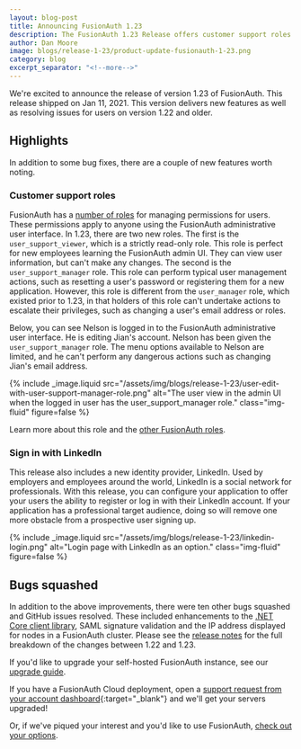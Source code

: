 ```yaml
---
layout: blog-post
title: Announcing FusionAuth 1.23
description: The FusionAuth 1.23 Release offers customer support roles as well as the LinkedIn identity provider
author: Dan Moore
image: blogs/release-1-23/product-update-fusionauth-1-23.png
category: blog
excerpt_separator: "<!--more-->"
---
```


We're excited to announce the release of version 1.23 of FusionAuth. This release shipped on Jan 11, 2021. This version delivers new features as well as resolving issues for users on version 1.22 and older.

<!--more-->

## Highlights

In addition to some bug fixes, there are a couple of new features worth noting.

### Customer support roles

FusionAuth has a [number of roles](/docs/v1/tech/core-concepts/roles#fusionauth-application-roles) for managing permissions for users. These permissions apply to anyone using the FusionAuth administrative user interface. In 1.23, there are two new roles. The first is the `user_support_viewer`, which is a strictly read-only role. This role is perfect for new employees learning the FusionAuth admin UI. They can view user information, but can't make any changes. The second is the `user_support_manager` role. This role can perform typical user management actions, such as resetting a user's password or registering them for a new application. However, this role is different from the `user_manager` role, which existed prior to 1.23, in that holders of this role can't undertake actions to escalate their privileges, such as changing a user's email address or roles.

Below, you can see Nelson is logged in to the FusionAuth administrative user interface. He is editing Jian's account. Nelson has been given the `user_support_manager` role. The menu options available to Nelson are limited, and he can't perform any dangerous actions such as changing Jian's email address.

{% include _image.liquid src="/assets/img/blogs/release-1-23/user-edit-with-user-support-manager-role.png" alt="The user view in the admin UI when the logged in user has the user_support_manager role." class="img-fluid" figure=false %}

Learn more about this role and the [other FusionAuth roles](/docs/v1/tech/core-concepts/roles#fusionauth-application-roles).

### Sign in with LinkedIn

This release also includes a new identity provider, LinkedIn. Used by employers and employees around the world, LinkedIn is a social network for professionals. With this release, you can configure your application to offer your users the ability to register or log in with their LinkedIn account. If your application has a professional target audience, doing so will remove one more obstacle from a prospective user signing up.

{% include _image.liquid src="/assets/img/blogs/release-1-23/linkedin-login.png" alt="Login page with LinkedIn as an option." class="img-fluid" figure=false %}

## Bugs squashed

In addition to the above improvements, there were ten other bugs squashed and GitHub issues resolved. These included enhancements to the [.NET Core client library](/docs/v1/tech/client-libraries/netcore), SAML signature validation and the IP address displayed for nodes in a FusionAuth cluster. Please see the [release notes](/docs/v1/tech/release-notes#version-1-23-0) for the full breakdown of the changes between 1.22 and 1.23. 

If you'd like to upgrade your self-hosted FusionAuth instance, see our [upgrade guide](/docs/v1/tech/admin-guide/upgrade). 

If you have a FusionAuth Cloud deployment, open a [support request from your account dashboard](https://account.fusionauth.io/account/support/){:target="_blank"} and we'll get your servers upgraded! 

Or, if we've piqued your interest and you'd like to use FusionAuth, [check out your options](/pricing).
